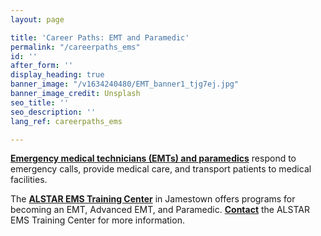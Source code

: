 ```yaml
---
layout: page

title: 'Career Paths: EMT and Paramedic'
permalink: "/careerpaths_ems"
id: ''
after_form: ''
display_heading: true
banner_image: "/v1634240480/EMT_banner1_tjg7ej.jpg"
banner_image_credit: Unsplash
seo_title: ''
seo_description: ''
lang_ref: careerpaths_ems

---
```

[**Emergency medical technicians (EMTs) and paramedics**](https://www.health.ny.gov/professionals/ems/) respond to emergency calls, provide medical care, and transport patients to medical facilities.

The [**ALSTAR EMS Training Center**](http://www.wcaservices.com/index.php/training-center) in Jamestown offers programs for becoming an EMT, Advanced EMT, and Paramedic.  [**Contact**](https://www.facebook.com/AlstarEMS/) the ALSTAR EMS Training Center for more information.